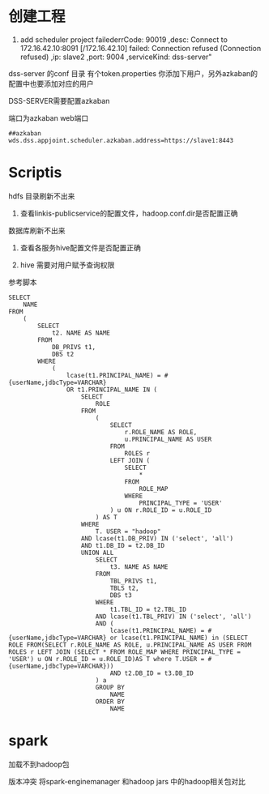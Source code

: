 <!--
 * @Author: wjn
 * @Date: 2020-01-31 10:00:10
 * @LastEditors: wjn
 * @LastEditTime: 2020-02-28 19:00:38
 -->
# 创建工程

1. add scheduler project failederrCode: 90019 ,desc: Connect to 172.16.42.10:8091 [/172.16.42.10] failed: Connection refused (Connection refused) ,ip: slave2 ,port: 9004 ,serviceKind: dss-server"

dss-server 的conf 目录 有个token.properties 你添加下用户，另外azkaban的配置中也要添加对应的用户

DSS-SERVER需要配置azkaban

端口为azkaban web端口
```
##azkaban
wds.dss.appjoint.scheduler.azkaban.address=https://slave1:8443
```


# Scriptis

hdfs 目录刷新不出来

1. 查看linkis-publicservice的配置文件，hadoop.conf.dir是否配置正确

数据库刷新不出来

1. 查看各服务hive配置文件是否配置正确

2. hive 需要对用户赋予查询权限

参考脚本
```
SELECT
	NAME
FROM
	(
		SELECT
			t2. NAME AS NAME
		FROM
			DB_PRIVS t1,
			DBS t2
		WHERE
			(
				lcase(t1.PRINCIPAL_NAME) = #{userName,jdbcType=VARCHAR}
				OR t1.PRINCIPAL_NAME IN (
					SELECT
						ROLE
					FROM
						(
							SELECT
								r.ROLE_NAME AS ROLE,
								u.PRINCIPAL_NAME AS USER
							FROM
								ROLES r
							LEFT JOIN (
								SELECT
									*
								FROM
									ROLE_MAP
								WHERE
									PRINCIPAL_TYPE = 'USER'
							) u ON r.ROLE_ID = u.ROLE_ID
						) AS T
					WHERE
						T. USER = "hadoop"
					AND lcase(t1.DB_PRIV) IN ('select', 'all')
					AND t1.DB_ID = t2.DB_ID
					UNION ALL
						SELECT
							t3. NAME AS NAME
						FROM
							TBL_PRIVS t1,
							TBLS t2,
							DBS t3
						WHERE
							t1.TBL_ID = t2.TBL_ID
						AND lcase(t1.TBL_PRIV) IN ('select', 'all')
						AND (
							lcase(t1.PRINCIPAL_NAME) = #{userName,jdbcType=VARCHAR} or lcase(t1.PRINCIPAL_NAME) in (SELECT ROLE FROM(SELECT r.ROLE_NAME AS ROLE, u.PRINCIPAL_NAME AS USER FROM ROLES r LEFT JOIN (SELECT * FROM ROLE_MAP WHERE PRINCIPAL_TYPE = 'USER') u ON r.ROLE_ID = u.ROLE_ID)AS T where T.USER = #{userName,jdbcType=VARCHAR}))
							AND t2.DB_ID = t3.DB_ID
						) a
						GROUP BY
							NAME
						ORDER BY
							NAME

```


# spark

加载不到hadoop包

版本冲突
将spark-enginemanager 和hadoop jars 中的hadoop相关包对比

